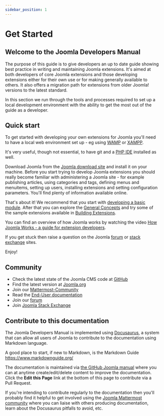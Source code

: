 ```yaml
---
sidebar_position: 1
---
```


Get Started
===============
## Welcome to the Joomla Developers Manual
The purpose of this guide is to give developers an up to date guide showing best practice in
writing and maintaining Joomla extensions. It's aimed at both developers of core Joomla extensions and those developing extensions either for their own use or for making generally available to others. It also offers a migration path for extensions from older Joomla! versions to the latest standard.

In this section we run through the tools and processes required to set up a local development environment with
the ability to get the most out of the guide as a developer.

## Quick start
To get started with developing your own extensions for Joomla you'll need to have a local web environment set up - eg using [WAMP](https://www.wampserver.com/) or [XAMPP](https://www.apachefriends.org/).

It's very useful, though not essential, to have git and a [PHP IDE](./ide/index.md) installed as well.

Download Joomla from the [Joomla download site](https://downloads.joomla.org/) and install it on your machine. Before you start trying to develop Joomla extensions you should really become familiar with administering a Joomla site - for example publishing articles, using categories and tags, defining menus and menuitems, setting up users, installing extensions and setting configuration parameters. You'll find plenty of information available online.

That's about it! We recommend that you start with [developing a basic module](https://docs.joomla.org/J4.x:Creating_a_Simple_Module). After that you can explore the [General Concepts](../general-concepts/index.md) and try some of the sample extensions available in [Building Extensions](../building-extensions/index.md).

You can find an overview of how Joomla works by watching the video [How Joomla Works - a guide for extension developers](https://youtu.be/JKnq47Yhtvs). 

If you get stuck then raise a question on the Joomla [forum](https://forum.joomla.org) or [stack exchange](https://joomla.stackexchange.com/) sites.

Enjoy!

## Community
- Check the latest state of the Joomla CMS code at [GitHub](https://github.com/joomla/joomla-cms)
- Find the latest version at [Joomla.org](https://joomla.org)
- Join our [Mattermost-Community](https://joomlacommunity.cloud.mattermost.com/)
- Read the [End-User documentation](https://docs.joomla.org)
- Join our [forum](https://forum.joomla.org)
- Join [Joomla Stack Exchange](https://joomla.stackexchange.com/)

## Contribute to this documentation

The Joomla Developers Manual is implemented using [Docusaurus](https://docusaurus.io/), a system that can allow all users of Joomla to
contribute to the documentation using Markdown language. 

A good place to start, if new to Markdown, is the Markdown Guide
https://www.markdownguide.org/

The documentation is maintained via [the GitHub Joomla manual](https://github.com/joomla/Manual) where you can at anytime create/edit/delete content to improve the documentation. Click the **Edit this Page** link at the bottom of this page to contribute via a Pull Request.

If you're intending to contribute regularly to the documentation then you'll probably find it helpful to get involved using the [Joomla Mattermost community](https://joomlacommunity.cloud.mattermost.com/) where you can liaise with others producing documentation, learn about the Docusaurus pitfalls to avoid, etc.